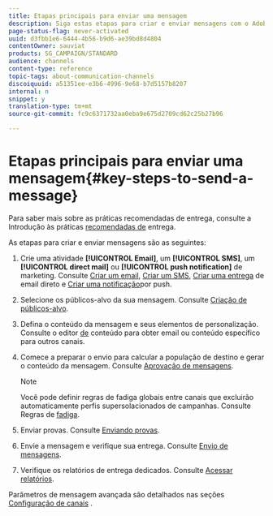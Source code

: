 ```yaml
---
title: Etapas principais para enviar uma mensagem
description: Siga estas etapas para criar e enviar mensagens com o Adobe Campaign.
page-status-flag: never-activated
uuid: d3fbb1e6-6444-4b56-b9d6-ae39bd8d4804
contentOwner: sauviat
products: SG_CAMPAIGN/STANDARD
audience: channels
content-type: reference
topic-tags: about-communication-channels
discoiquuid: a51351ee-e3b6-4996-9e68-b7d5157b8207
internal: n
snippet: y
translation-type: tm+mt
source-git-commit: fc9c6371732aa0eba9e675d2709cd62c25b27b96

---
```



# Etapas principais para enviar uma mensagem{#key-steps-to-send-a-message}

Para saber mais sobre as práticas recomendadas de entrega, consulte a Introdução às práticas [recomendadas de](https://helpx.adobe.com/campaign/kb/delivery-best-practices.html) entrega.

As etapas para criar e enviar mensagens são as seguintes:

1. Crie uma atividade **[!UICONTROL Email]**, um **[!UICONTROL SMS]**, um **[!UICONTROL direct mail]** ou **[!UICONTROL push notification]** de marketing. Consulte [Criar um email](../../channels/using/creating-an-email.md), [Criar um SMS](../../channels/using/creating-an-sms-message.md), [Criar uma entrega](../../channels/using/creating-the-direct-mail.md) de email direto e [Criar uma notificação](../../channels/using/preparing-and-sending-a-push-notification.md)por push.
1. Selecione os públicos-alvo da sua mensagem. Consulte [Criação de públicos-alvo](../../audiences/using/creating-audiences.md).
1. Defina o conteúdo da mensagem e seus elementos de personalização. Consulte o editor [de](../../designing/using/designing-content-in-adobe-campaign.md) conteúdo para obter email ou conteúdo específico para outros canais.
1. Comece a preparar o envio para calcular a população de destino e gerar o conteúdo da mensagem. Consulte [Aprovação de mensagens](../../sending/using/preparing-the-send.md).

   >[!NOTE]
   >
   >Você pode definir regras de fadiga globais entre canais que excluirão automaticamente perfis supersolacionados de campanhas. Consulte Regras de [fadiga](../../administration/using/fatigue-rules.md).

1. Enviar provas. Consulte [Enviando provas](../../sending/using/managing-test-profiles-and-sending-proofs.md#sending-proofs).
1. Envie a mensagem e verifique sua entrega. Consulte [Envio de mensagens](../../sending/using/confirming-the-send.md).
1. Verifique os relatórios de entrega dedicados. Consulte [Acessar relatórios](../../reporting/using/about-dynamic-reports.md).

Parâmetros de mensagem avançada são detalhados nas seções [Configuração de canais](../../administration/using/about-channel-configuration.md) .
